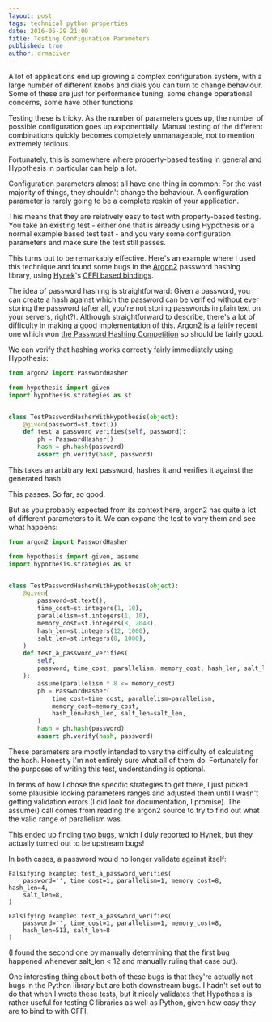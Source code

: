 ```yaml
---
layout: post
tags: technical python properties
date: 2016-05-29 21:00
title: Testing Configuration Parameters
published: true
author: drmaciver
---
```


A lot of applications end up growing a complex configuration system,
with a large number of different knobs and dials you can turn to change
behaviour. Some of these are just for performance tuning, some change
operational concerns, some have other functions.

Testing these is tricky. As the number of parameters goes up, the number
of possible configuration goes up exponentially. Manual testing of the
different combinations quickly becomes completely unmanageable, not
to mention extremely tedious.

Fortunately, this is somewhere where property-based testing in general
and Hypothesis in particular can help a lot.

<!--more-->

Configuration parameters almost all have one thing in common: For the
vast majority of things, they shouldn't change the behaviour. A
configuration parameter is rarely going to be a complete reskin of your
application.

This means that they are relatively easy to test with property-based
testing. You take an existing test - either one that is already using
Hypothesis or a normal example based test test - and you vary some
configuration parameters and make sure the test still passes.

This turns out to be remarkably effective. Here's an example where I
used this technique and found some bugs in the [Argon2](
https://github.com/P-H-C/phc-winner-argon2) password hashing library,
using [Hynek](https://hynek.me/)'s
[CFFI based bindings](https://github.com/hynek/argon2_cffi).

The idea of password hashing is straightforward: Given a password, you
can create a hash against which the password can be verified without
ever storing the password (after all, you're not storing passwords in
plain text on your servers, right?). Although straightforward to
describe, there's a lot of difficulty in making a good implementation
of this. Argon2 is a fairly recent one which won [the Password Hashing
Competition](https://password-hashing.net/) so should be fairly good.

We can verify that hashing works correctly fairly immediately using
Hypothesis:

```python
from argon2 import PasswordHasher

from hypothesis import given
import hypothesis.strategies as st


class TestPasswordHasherWithHypothesis(object):
    @given(password=st.text())
    def test_a_password_verifies(self, password):
        ph = PasswordHasher()
        hash = ph.hash(password)
        assert ph.verify(hash, password)
```

This takes an arbitrary text password, hashes it and verifies it against
the generated hash.

This passes. So far, so good.

But as you probably expected from its context here, argon2 has quite
a lot of different parameters to it. We can expand the test to vary
them and see what happens:

```python
from argon2 import PasswordHasher

from hypothesis import given, assume
import hypothesis.strategies as st


class TestPasswordHasherWithHypothesis(object):
    @given(
        password=st.text(),
        time_cost=st.integers(1, 10),
        parallelism=st.integers(1, 10),
        memory_cost=st.integers(8, 2048),
        hash_len=st.integers(12, 1000),
        salt_len=st.integers(8, 1000),
    )
    def test_a_password_verifies(
        self,
        password, time_cost, parallelism, memory_cost, hash_len, salt_len,
    ):
        assume(parallelism * 8 <= memory_cost)
        ph = PasswordHasher(
            time_cost=time_cost, parallelism=parallelism,
            memory_cost=memory_cost,
            hash_len=hash_len, salt_len=salt_len,
        )
        hash = ph.hash(password)
        assert ph.verify(hash, password)
```


These parameters are mostly intended to vary the difficulty of
calculating the hash. Honestly I'm not entirely sure what all of them
do. Fortunately for the purposes of writing this test, understanding is
optional.

In terms of how I chose the specific strategies to get there, I just
picked some plausible looking parameters ranges and adjusted them until
I wasn't getting validation errors (I did look for documentation, I
promise). The assume() call comes from reading the argon2 source to try
to find out what the valid range of parallelism was.

This ended up finding
[two bugs](https://github.com/hynek/argon2_cffi/issues/4), which I duly
reported to Hynek, but they actually turned out to be upstream bugs!

In both cases, a password would no longer validate against itself:


```
Falsifying example: test_a_password_verifies(
    password='', time_cost=1, parallelism=1, memory_cost=8, hash_len=4,
    salt_len=8,
)
```

```
Falsifying example: test_a_password_verifies(
    password='', time_cost=1, parallelism=1, memory_cost=8,
    hash_len=513, salt_len=8
)
```

(I found the second one by manually determining that the first bug
happened whenever salt_len < 12 and manually ruling that case out).

One interesting thing about both of these bugs is that they're actually
not bugs in the Python library but are both downstream bugs. I hadn't
set out to do that when I wrote these tests, but it nicely validates
that Hypothesis is rather useful for testing C libraries as well as
Python, given how easy they are to bind to with CFFI.
